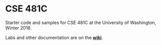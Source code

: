 # CSE 481C
Starter code and samples for CSE 481C at the University of Washington, Winter 2018.

Labs and other documentation are on the **[wiki](https://github.com/cse481wi18/cse481wi18/wiki)**.
